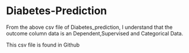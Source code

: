 # Diabetes-Prediction

From the above csv file of Diabetes_prediction, I understand that the outcome column data is an Dependent,Supervised and Categorical Data.

This csv file is found in Github
